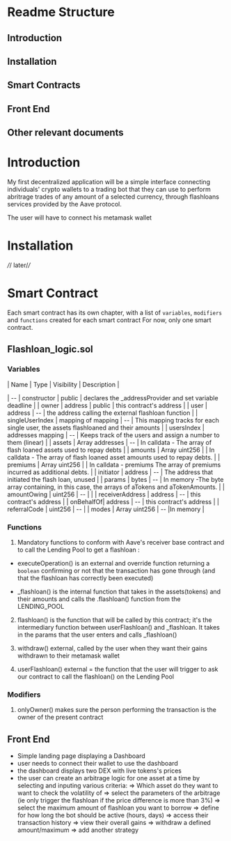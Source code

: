 # Readme Structure

## Introduction

## Installation

## Smart Contracts

## Front End

## Other relevant documents

# Introduction

My first decentralized application will be a simple interface connecting individuals' crypto wallets to a trading bot that they can use to perform abritrage trades of any amount of a selected currency, through flashloans services provided by the Aave protocol.

The user will have to connect his metamask wallet

# Installation

_/_/ later/_/_

# Smart Contract

Each smart contract has its own chapter, with a list of `variables`, `modifiers` and `functions` created for each smart contract
For now, only one smart contract.

## Flashloan_logic.sol

### Variables

| Name | Type | Visibility | Description |

| -- | constructor | public | declares the \_addressProvider and set variable deadline |
| owner | address | public | this contract's address |
| user | address | -- | the address calling the external flashloan function |
| singleUserIndex | mapping of mapping | -- | This mapping tracks for each single user, the assets flashloaned and their amounts |
| usersIndex | addresses mapping | -- | Keeps track of the users and assign a number to them (linear) |
| assets | Array addresses | -- | In calldata - The array of flash loaned assets used to repay debts |
| amounts | Array uint256 | | In calldata - The array of flash loaned asset amounts used to repay debts. |
| premiums | Array uint256 | | In calldata - premiums The array of premiums incurred as additional debts. |
| initiator | address | -- | The address that initiated the flash loan, unused |
| params | bytes | -- | In memory -The byte array containing, in this case, the arrays of aTokens and aTokenAmounts. |
| amountOwing | uint256 | -- | |
| receiverAddress | address | -- | this contract's address |
| onBehalfOf| address | -- | this contract's address |
| referralCode | uint256 | -- |
| modes | Array uint256 | -- |In memory |

### Functions

1. Mandatory functions to conform with Aave's receiver base contract and to call the Lending Pool to get a flashloan :

- executeOperation() is an external and override function returning a `boolean` confirming or not that the transaction has gone through (and that the flashloan has correctly been executed)

- \_flashloan() is the internal function that takes in the assets(tokens) and their amounts and calls the .flashloan() function from the LENDING_POOL

2. flashloan() is the function that will be called by this contract; it's the intermediary function between userFlashloan() and \_flashloan. It takes in the params that the user enters and calls \_flashloan()

3. withdraw() external, called by the user when they want their gains withdrawn to their metamask wallet

4. userFlashloan() external = the function that the user will trigger to ask our contract to call the flashloan() on the Lending Pool

### Modifiers

1. onlyOwner() makes sure the person performing the transaction is the owner of the present contract

## Front End

- Simple landing page displaying a Dashboard
- user needs to connect their wallet to use the dashboard
- the dashboard displays two DEX with live tokens's prices
- the user can create an arbitrage logic for one asset at a time by selecting and inputing various criteria:
  => Which asset do they want to want to check the volatility of
  => select the parameters of the arbitrage (ie only trigger the flashloan if the price difference is more than 3%)
  => select the maximum amount of flashloan you want to borrow
  => define for how long the bot should be active (hours, days)
  => access their transaction history
  => view their overall gains
  => withdraw a defined amount/maximum
  => add another strategy

